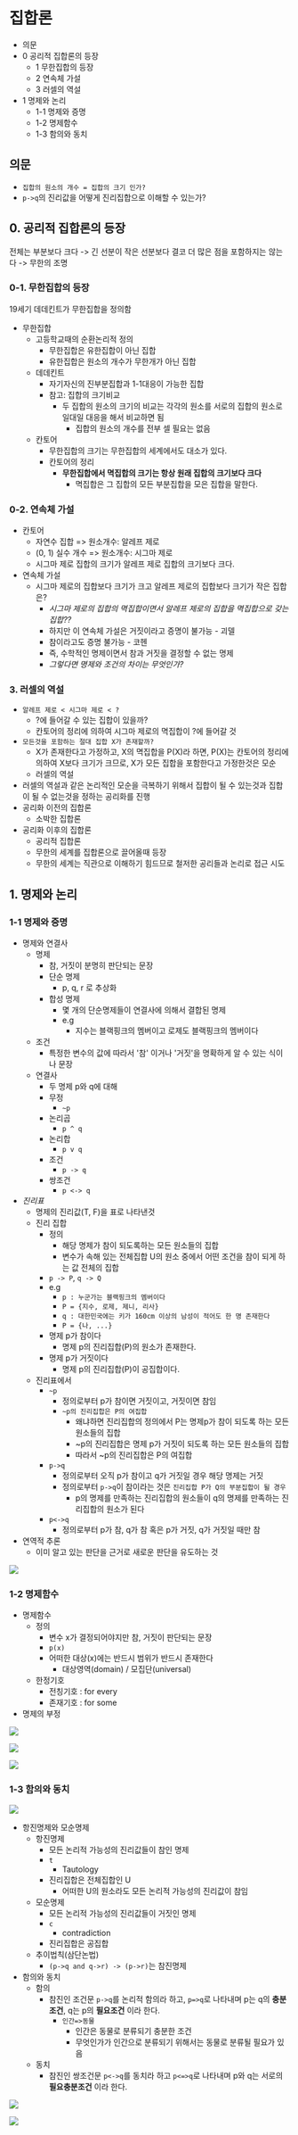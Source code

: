 # 집합론

- 의문
- 0 공리적 집합론의 등장
  - 1 무한집합의 등장
  - 2 연속체 가설
  - 3 러셀의 역설
- 1 명제와 논리
  - 1-1 명제와 증명
  - 1-2 명제함수
  - 1-3 함의와 동치


## 의문

- `집합의 원소의 개수 = 집합의 크기 인가?`
- `p->q`의 진리값을 어떻게 진리집합으로 이해할 수 있는가?

## 0. 공리적 집합론의 등장

전체는 부분보다 크다 -> 긴 선분이 작은 선분보다 결코 더 많은 점을 포함하지는 않는다 -> 무한의 조명

### 0-1. 무한집합의 등장

19세기 데데킨트가 무한집합을 정의함

- 무한집합
  - 고등학교때의 순환논리적 정의
    - 무한집합은 유한집합이 아닌 집합
    - 유한집합은 원소의 개수가 무한개가 아닌 집합
  - 데데킨트
    - 자기자신의 진부분집합과 1-1대응이 가능한 집합
    - 참고: 집합의 크기비교
      - 두 집합의 원소의 크기의 비교는 각각의 원소를 서로의 집합의 원소로 일대일 대응을 해서 비교하면 됨
        - 집합의 원소의 개수를 전부 셀 필요는 없음
  - 칸토어
    - 무한집합의 크기는 무한집합의 세계에서도 대소가 있다.
    - 칸토어의 정리
      - **무한집합에서 멱집합의 크기는 항상 원래 집합의 크기보다 크다**
        - 멱집합은 그 집합의 모든 부분집합을 모은 집합을 말한다.

### 0-2. 연속체 가설

- 칸토어
  - 자연수 집합 => 원소개수: 알레프 제로
  - (0, 1) 실수 개수 => 원소개수: 시그마 제로
  - 시그마 제로 집합의 크기가 알레프 제로 집합의 크기보다 크다.
- 연속체 가설
  - 시그마 제로의 집합보다 크기가 크고 알레프 제로의 집합보다 크기가 작은 집합은?
    - *시그마 제로의 집합의 멱집합이면서 알레프 제로의 집합을 멱집합으로 갖는 집합??*
    - 하지만 이 연속체 가설은 거짓이라고 증명이 불가능 - 괴델
    - 참이라고도 증명 불가능 - 코헨
    - 즉, 수학적인 명제이면서 참과 거짓을 결정할 수 없는 명제
    - *그렇다면 명제와 조건의 차이는 무엇인가?*

### 3. 러셀의 역설

- `알레프 제로 < 시그마 제로 < ?`
  - ?에 들어갈 수 있는 집합이 있을까?
  - 칸토어의 정리에 의하여 시그마 제로의 멱집합이 ?에 들어갈 것
- `모든것을 포함하는 절대 집합 X가 존재할까?`
  - X가 존재한다고 가정하고, X의 멱집합을 P(X)라 하면, P(X)는 칸토어의 정리에 의하여 X보다 크기가 크므로, X가 모든 집합을 포함한다고 가정한것은 모순
  - 러셀의 역설
- 러셀의 역설과 같은 논리적인 모순을 극복하기 위해서 집합이 될 수 있는것과 집합이 될 수 없는것을 정하는 공리화를 진행
- 공리화 이전의 집합론
  - 소박한 집합론
- 공리화 이후의 집합론
  - 공리적 집합론
  - 무한의 세계를 집합론으로 끌어올때 등장
  - 무한의 세계는 직관으로 이해하기 힘드므로 철저한 공리들과 논리로 접근 시도

## 1. 명제와 논리

### 1-1 명제와 증명

- 명제와 연결사
  - 명제
    - 참, 거짓이 분명히 판단되는 문장
    - 단순 명제
      - p, q, r 로 추상화
    - 합성 명제
      - 몇 개의 단순명제들이 연결사에 의해서 결합된 명제
      - e.g
        - 지수는 블랙핑크의 멤버이고 로제도 블랙핑크의 멤버이다
  - 조건
    - 특정한 변수의 값에 따라서 '참' 이거나 '거짓'을 명확하게 알 수 있는 식이나 문장
  - 연결사
    - 두 명제 p와 q에 대해
    - 무정
      - `~p`
    - 논리곱
      - `p ^ q`
    - 논리합
      - `p v q`
    - 조건
      - `p -> q`
    - 쌍조건
      - `p <-> q`
- *진리표*
  - 명제의 진리값(T, F)을 표로 나타낸것
  - 진리 집합
    - 정의
      - 해당 명제가 참이 되도록하는 모든 원소들의 집합
      - 변수가 속해 있는 전체집합 U의 원소 중에서 어떤 조건을 참이 되게 하는 값 전체의 집합
    - `p -> P`, `q -> Q`
    - e.g
      - `p : 누군가는 블랙핑크의 멤버이다`
      - `P = {지수, 로제, 제니, 리사}`
      - `q : 대한민국에는 키가 160cm 이상의 남성이 적어도 한 명 존재한다`
      - `P = {나, ...}`
    - 명제 p가 참이다
      - 명제 p의 진리집합(P)의 원소가 존재한다.
    - 명제 p가 거짓이다
      - 명제 p의 진리집합(P)이 공집합이다.
  - 진리표에서
    - `~p`
      - 정의로부터 p가 참이면 거짓이고, 거짓이면 참임
      - `~p의 진리집합은 P의 여집합`
        - 왜냐하면 진리집합의 정의에서 P는 명제p가 참이 되도록 하는 모든 원소들의 집합
        - ~p의 진리집합은 명제 p가 거짓이 되도록 하는 모든 원소들의 집합
        - 따라서 ~p의 진리집합은 P의 여집합
    - `p->q`
      - 정의로부터 오직 p가 참이고 q가 거짓일 경우 해당 명제는 거짓
      - 정의로부터 `p->q`이 참이라는 것은 `진리집합 P가 Q의 부분집합이 될 경우`
        - p의 명제를 만족하는 진리집합의 원소들이 q의 명제를 만족하는 진리집합의 원소가 된다
    - `p<->q`
      - 정의로부터 p가 참, q가 참 혹은 p가 거짓, q가 거짓일 때만 참
- 연역적 추론
  - 이미 알고 있는 판단을 근거로 새로운 판단을 유도하는 것

![](./images/1_proposition_identity.png)

### 1-2 명제함수

- 명제함수
  - 정의
    - 변수 x가 결정되어야지만 참, 거짓이 판단되는 문장
    - `p(x)`
    - 어떠한 대상(x)에는 반드시 범위가 반드시 존재한다
      - 대상영역(domain) / 모집단(universal)
  - 한정기호
    - 전칭기호 : for every
    - 존재기호 : for some
- 명제의 부정

![](./images/1_proposition_negation.png)

![](./images/1_proposition_negation_example.png)

![](./images/1_proposition_negation_practice.png)

### 1-3 함의와 동치

![](./images/1_always_true_proposition_practice.png)

- 항진명제와 모순명제
  - 항진명제
    - 모든 논리적 가능성의 진리값들이 참인 명제
    - `t`
      - Tautology
    - 진리집합은 전체집합인 U
      - 어떠한 U의 원소라도 모든 논리적 가능성의 진리값이 참임
  - 모순명제
    - 모든 논리적 가능성의 진리값들이 거짓인 명제
    - `c`
      - contradiction
    - 진리집합은 공집합
  - 추이법칙(삼단논법)
    - `(p->q and q->r) -> (p->r)`는 참진명제
- 함의와 동치
  - 함의
    - 참진인 조건문 `p->q`를 논리적 함의라 하고, `p=>q`로 나타내며 p는 q의 **충분조건**, q는 p의 **필요조건** 이라 한다.
      - `인간=>동물`
        - 인간은 동물로 분류되기 충분한 조건
        - 무엇인가가 인간으로 분류되기 위해서는 동물로 분류될 필요가 있음
  - 동치
    - 참진인 쌍조건문 `p<->q`를 동치라 하고 `p<=>q`로 나타내며 p와 q는 서로의 **필요충분조건** 이라 한다.

![](./images/1_proposition_identity_practice.png)

![](./images/1_final_practice.png)
